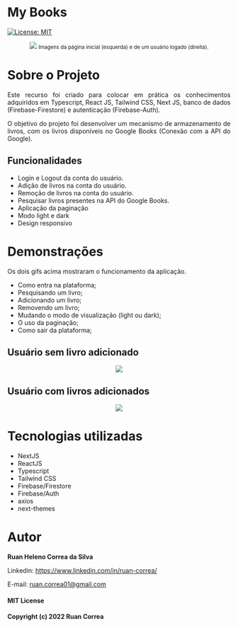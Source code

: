 # My Books
[![License: MIT](https://img.shields.io/badge/License-MIT-yellow.svg)](https://opensource.org/licenses/MIT)

<div>
    <div align = "center">
        <img src="https://user-images.githubusercontent.com/47988061/156693618-9bb74e04-87b8-4940-9946-233b656d9ad6.png" />
        <small>Imagens da página inicial (esquerda) e de um usuário logado (direita).</small>
    </div>
</div>


# Sobre o Projeto

<p style="text-align: justify;">Este recurso foi criado para colocar em prática os conhecimentos adquiridos em Typescript, React JS, Tailwind CSS, Next JS, banco de dados (Firebase-Firestore) e autenticação (Firebase-Auth).</p>

<p style="text-align: justify;">O objetivo do projeto foi desenvolver um mecanismo de armazenamento de livros, com os livros disponíveis no Google Books (Conexão com a API do Google). </p>

## Funcionalidades
<div>
    <ul>
        <li>Login e Logout da conta do usuário.</li>
        <li>Adição de livros na conta do usuário.</li>
        <li>Remoção de livros na conta do usuário.</li>
        <li>Pesquisar livros presentes na API do Google Books.</li>
        <li>Aplicação da paginação</li>
        <li>Modo light e dark</li>
        <li>Design responsivo</li>
    </ul>
</div>

# Demonstrações

Os dois gifs acima mostraram o funcionamento da aplicação. 

- Como entra na plataforma;
- Pesquisando um livro;
- Adicionando um livro;
- Removendo um livro;
- Mudando o modo de visualização (light ou dark);
- O uso da paginação;
- Como sair da plataforma;

## Usuário sem livro adicionado
<div align = "center">
    <img src="https://user-images.githubusercontent.com/47988061/156697170-83fa98c6-fc32-495c-b1ab-fea018167bed.gif"/>
</div>

## Usuário com livros adicionados
<div align = "center">
    <img src="https://user-images.githubusercontent.com/47988061/156697293-9c670efc-b7a7-4233-be60-d7738ff119ea.gif"/>
</div>



# Tecnologias utilizadas
<div>
    <ul>
        <li>NextJS</li>
        <li>ReactJS</li>
        <li>Typescript</li>
        <li>Tailwind CSS</li>
        <li>Firebase/Firestore</li>
        <li>Firebase/Auth</li>
        <li>axios</li>
        <li>next-themes</li>
    </ul>
</div>



# Autor

<p><b>Ruan Heleno Correa da Silva</b></p>

Linkedin: https://www.linkedin.com/in/ruan-correa/

E-mail: ruan.correa01@gmail.com 


#### MIT License
#### Copyright (c) 2022 Ruan Correa
